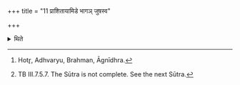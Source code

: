 +++
title = "11 प्राशितायामिडे भागञ् जुषस्व"

+++

<details><summary>थिते</summary>

11. After (the Iḍā has been) eaten (by the Hotr̥) after the (four priests)[^1] with the sacrificer as the fifth have eaten the Iḍā with içe bhāgaṁ juṣasva...[^2],  


[^1]: Hotr̥, Adhvaryu, Brahman, Āgnīdhra.  

[^2]: TB III.7.5.7. The Sūtra is not complete. See the next Sūtra.
</details>
